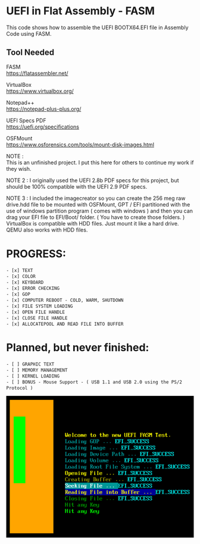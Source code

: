 # UEFI in Flat Assembly - FASM

This code shows how to assemble the UEFI BOOTX64.EFI file in Assembly Code using FASM.


## Tool Needed

FASM  
https://flatassembler.net/  

VirtualBox  
https://www.virtualbox.org/  

Notepad++  
https://notepad-plus-plus.org/  

UEFI Specs PDF  
https://uefi.org/specifications  

OSFMount  
https://www.osforensics.com/tools/mount-disk-images.html  


NOTE :  
This is an unfinished project. I put this here for others to continue my work if they wish.

NOTE 2 : I originally used the UEFI 2.8b PDF specs for this project, but should be 100% compatible with the UEFI 2.9 PDF specs.  

NOTE 3 : I included the imagecreator so you can create the 256 meg raw drive.hdd file to be mounted with OSFMount, GPT / EFI partitioned with the use of windows partition program ( comes with windows ) and then you can drag your EFI file to EFI/Boot/ folder. ( You have to create those folders. )  VirtualBox is compatible with HDD files. Just mount it like a hard drive. QEMU also works with HDD files.  


# PROGRESS:
    - [x] TEXT  
    - [x] COLOR  
    - [x] KEYBOARD  
    - [x] ERROR CHECKING  
    - [x] GOP  
    - [x] COMPUTER REBOOT - COLD, WARM, SHUTDOWN  
    - [x] FILE SYSTEM LOADING  
    - [x] OPEN FILE HANDLE  
    - [x] CLOSE FILE HANDLE  
    - [x] ALLOCATEPOOL AND READ FILE INTO BUFFER  

# Planned, but never finished:  
    - [ ] GRAPHIC TEXT  
    - [ ] MEMORY MANAGEMENT  
    - [ ] KERNEL LOADING  
    - [ ] BONUS - Mouse Support - ( USB 1.1 and USB 2.0 using the PS/2 Protocol ) 
          

![FASM UEFI](FASMUEFIDemo.png)